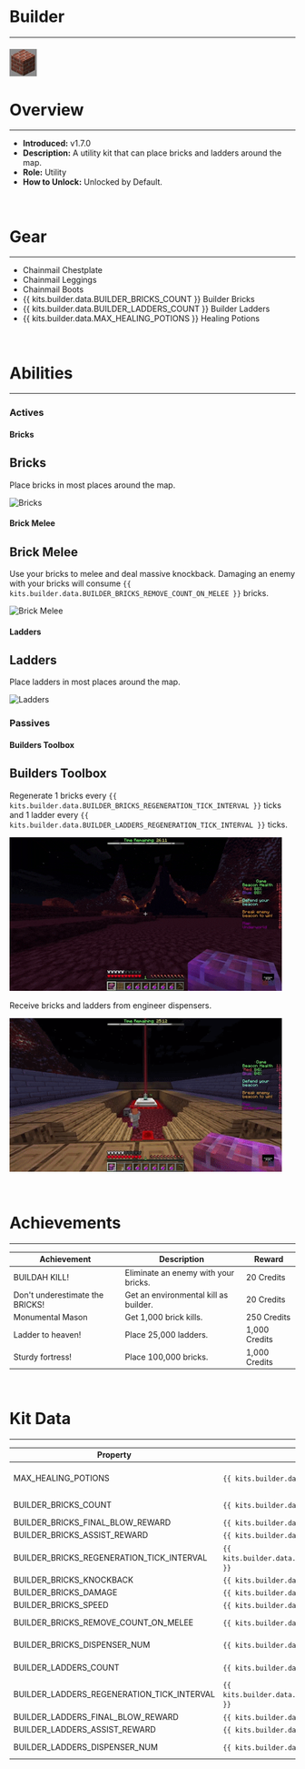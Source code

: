 
# Builder

***

#### ![builder-icon](../assets/icons/builder-icon.jpg)

# Overview
***
- **Introduced:** v1.7.0
- **Description:** A utility kit that can place bricks and ladders around the map.
- **Role:** Utility
- **How to Unlock:** Unlocked by Default.

<br />  

# Gear
***
- Chainmail Chestplate
- Chainmail Leggings
- Chainmail Boots
- {{ kits.builder.data.BUILDER_BRICKS_COUNT }} Builder Bricks
- {{ kits.builder.data.BUILDER_LADDERS_COUNT }} Builder Ladders
- {{ kits.builder.data.MAX_HEALING_POTIONS }} Healing Potions

<br />  

# Abilities
***
### Actives
<!-- tabs:start -->
#### **Bricks**
## Bricks
Place bricks in most places around the map.

![Bricks](../assets/kits/builder/Builder%20-%20Place%201.gif)

#### **Brick Melee**
## Brick Melee
Use your bricks to melee and deal massive knockback. Damaging an enemy with your bricks will consume `{{ kits.builder.data.BUILDER_BRICKS_REMOVE_COUNT_ON_MELEE }}` bricks.

![Brick Melee](../assets/kits/builder/Builder%20-%20Melee.gif)

#### **Ladders**
## Ladders
Place ladders in most places around the map.

![Ladders](../assets/kits/builder/Builder%20-%20Place%202.gif)

<!-- tabs:end -->

### Passives
<!-- tabs:start -->
#### **Builders Toolbox**
## Builders Toolbox
Regenerate 1 bricks every `{{ kits.builder.data.BUILDER_BRICKS_REGENERATION_TICK_INTERVAL }}` ticks and 1 ladder every `{{ kits.builder.data.BUILDER_LADDERS_REGENERATION_TICK_INTERVAL }}` ticks.

![Builders Toolbox 1](../assets/kits/builder/Builder%20-%20Builders%20Tool%20Box.gif)

Receive bricks and ladders from engineer dispensers.

![Builders Toolbox 2](../assets/kits/builder/Builder%20-%20Dispenser.gif)

<!-- tabs:end -->
<br />  

# Achievements
***

| Achievement | Description | Reward |
| ----------- | ----------- | ------ |
| BUILDAH KILL! | Eliminate an enemy with your bricks. | 20 Credits |
| Don't underestimate the BRICKS! | Get an environmental kill as builder. | 20 Credits |
| Monumental Mason | Get 1,000 brick kills. | 250 Credits |
| Ladder to heaven! | Place 25,000 ladders. | 1,000 Credits |
| Sturdy fortress! | Place 100,000 bricks. | 1,000 Credits |

<br />  

# Kit Data
***

| Property | Value | Description |
|----------|-------|-------------|
| MAX_HEALING_POTIONS | `{{ kits.builder.data.MAX_HEALING_POTIONS }}` | {{ kitDataSharedDescriptions.MAX_HEALING_POTIONS }} |
| BUILDER_BRICKS_COUNT | `{{ kits.builder.data.BUILDER_BRICKS_COUNT }}` | The maximum number of bricks that the player can hold in a stack. |
| BUILDER_BRICKS_FINAL_BLOW_REWARD | `{{ kits.builder.data.BUILDER_BRICKS_FINAL_BLOW_REWARD }}` | The number of bricks awarded for a final blow. |
| BUILDER_BRICKS_ASSIST_REWARD | `{{ kits.builder.data.BUILDER_BRICKS_ASSIST_REWARD }}` | The number of bricks awarded or an assist. |
| BUILDER_BRICKS_REGENERATION_TICK_INTERVAL | `{{ kits.builder.data.BUILDER_BRICKS_REGENERATION_TICK_INTERVAL }}` | The interval, in ticks, at which the player receives bricks naturally. |
| BUILDER_BRICKS_KNOCKBACK | `{{ kits.builder.data.BUILDER_BRICKS_KNOCKBACK }}` | The knockback level of the bricks. |
| BUILDER_BRICKS_DAMAGE | `{{ kits.builder.data.BUILDER_BRICKS_DAMAGE }}` | The base melee damage of the bricks. |
| BUILDER_BRICKS_SPEED | `{{ kits.builder.data.BUILDER_BRICKS_SPEED }}` | The base melee speed of the bricks. |
| BUILDER_BRICKS_REMOVE_COUNT_ON_MELEE | `{{ kits.builder.data.BUILDER_BRICKS_REMOVE_COUNT_ON_MELEE }}` | The number of bricks to remove from the current stack after meleeing an enemy. |
| BUILDER_BRICKS_DISPENSER_NUM | `{{ kits.builder.data.BUILDER_BRICKS_DISPENSER_NUM }}` | The number of bricks dispensed to the player from an engineer dispenser. |
| BUILDER_LADDERS_COUNT | `{{ kits.builder.data.BUILDER_LADDERS_COUNT }}` | The maximum number of ladders that the player can hold in a stack. |
| BUILDER_LADDERS_REGENERATION_TICK_INTERVAL | `{{ kits.builder.data.BUILDER_LADDERS_REGENERATION_TICK_INTERVAL }}` | The interval, in ticks, at which the player receives ladders natrually. |
| BUILDER_LADDERS_FINAL_BLOW_REWARD | `{{ kits.builder.data.BUILDER_LADDERS_FINAL_BLOW_REWARD }}` | The number of ladders awarded for a final blow. |
| BUILDER_LADDERS_ASSIST_REWARD | `{{ kits.builder.data.BUILDER_LADDERS_ASSIST_REWARD }}` | The number of ladders awarded for an assist.|
| BUILDER_LADDERS_DISPENSER_NUM | `{{ kits.builder.data.BUILDER_LADDERS_DISPENSER_NUM }}` | The number of ladders dispensed to the player from an engineer dispenser. |
